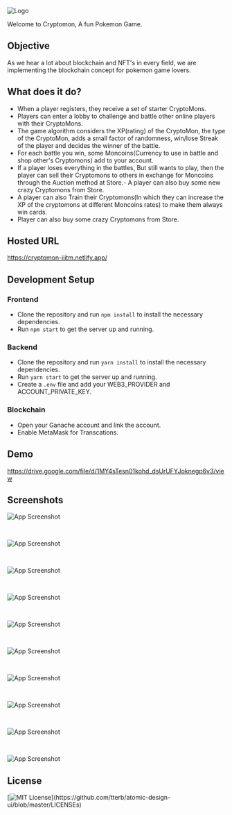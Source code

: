 ![Logo](https://res.cloudinary.com/connect-x/image/upload/v1645082778/CryptomonLogo_da9mc3.png)

Welcome to Cryptomon, A fun Pokemon Game.

## Objective

As we hear a lot about blockchain and NFT's in every field, we are implementing the blockchain concept for pokemon game lovers.

## What does it do?

- When a player registers, they receive a set of starter CryptoMons.
- Players can enter a lobby to challenge and battle other online players with their CryptoMons.
- The game algorithm considers the XP(rating) of the CryptoMon, the type of the CryptoMon, adds a small factor of randomness, win/lose Streak of the player and decides the winner of the battle.
- For each battle you win, some Moncoins(Currency to use in battle and shop other's Cryptomons) add to your account.
- If a player loses everything in the battles, But still wants to play, then the player can sell their Cryptomons to others in exchange for Moncoins through the Auction method at Store.- A player can also buy some new crazy Cryptomons from Store.
- A player can also Train their Cryptomons(In which they can increase the XP of the cryptomons at different Moncoins rates) to make them always win cards.
- Player can also buy some crazy Cryptomons from Store.

## Hosted URL

https://cryptomon-iiitm.netlify.app/

## Development Setup

### Frontend

- Clone the repository and run `npm install` to install the necessary dependencies.
- Run `npm start` to get the server up and running.

### Backend

- Clone the repository and run `yarn install` to install the necessary dependencies.
- Run `yarn start` to get the server up and running.
- Create a `.env` file and add your WEB3_PROVIDER and ACCOUNT_PRIVATE_KEY.

### Blockchain

- Open your Ganache account and link the account.
- Enable MetaMask for Transcations.

## Demo

https://drive.google.com/file/d/1MY4sTesn01kohd_dsUrUFYJoknegp6v3/view

## Screenshots

![App Screenshot](https://github.com/Cryptomon-WinterProject/frontend/blob/main/src/Assets/ReadMeAssets/Asset1.png)

<br>

![App Screenshot](https://github.com/Cryptomon-WinterProject/frontend/blob/main/src/Assets/ReadMeAssets/Asset2.png)

<br>

![App Screenshot](https://github.com/Cryptomon-WinterProject/frontend/blob/main/src/Assets/ReadMeAssets/Asset3.png)

<br>

![App Screenshot](https://github.com/Cryptomon-WinterProject/frontend/blob/main/src/Assets/ReadMeAssets/Asset4.png)

<br>

![App Screenshot](https://github.com/Cryptomon-WinterProject/frontend/blob/main/src/Assets/ReadMeAssets/Asset5.png)

<br>

![App Screenshot](https://github.com/Cryptomon-WinterProject/frontend/blob/main/src/Assets/ReadMeAssets/Asset6.png)

<br>

![App Screenshot](https://github.com/Cryptomon-WinterProject/frontend/blob/main/src/Assets/ReadMeAssets/Asset7.png)

<br>

![App Screenshot](https://github.com/Cryptomon-WinterProject/frontend/blob/main/src/Assets/ReadMeAssets/Asset8.png)

<br>

![App Screenshot](https://github.com/Cryptomon-WinterProject/frontend/blob/main/src/Assets/ReadMeAssets/Asset9.png)

<br>

![App Screenshot](https://github.com/Cryptomon-WinterProject/frontend/blob/main/src/Assets/ReadMeAssets/Asset10.png)


## License

[![MIT License](https://img.shields.io/apm/l/atomic-design-ui.svg?)](https://github.com/tterb/atomic-design-ui/blob/master/LICENSEs)
